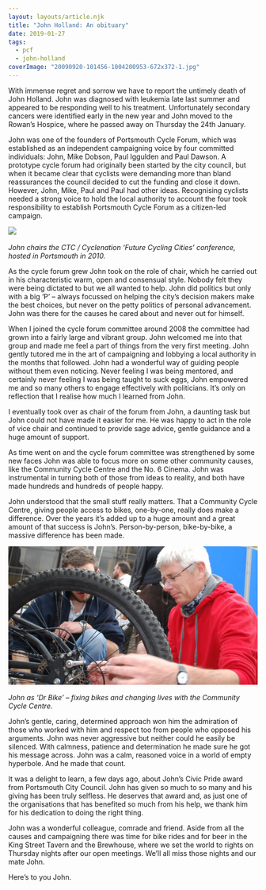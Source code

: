 ```yaml
---
layout: layouts/article.njk
title: "John Holland: An obituary"
date: 2019-01-27
tags:  
  - pcf 
  - john-holland
coverImage: "20090920-101456-1004200953-672x372-1.jpg"
---
```


With immense regret and sorrow we have to report the untimely death of John Holland. John was diagnosed with leukemia late last summer and appeared to be responding well to his treatment. Unfortunately secondary cancers were identified early in the new year and John moved to the Rowan’s Hospice, where he passed away on Thursday the 24th January.

John was one of the founders of Portsmouth Cycle Forum, which was established as an independent campaigning voice by four committed individuals: John, Mike Dobson, Paul Iggulden and Paul Dawson. A prototype cycle forum had originally been started by the city council, but when it became clear that cyclists were demanding more than bland reassurances the council decided to cut the funding and close it down. However, John, Mike, Paul and Paul had other ideas. Recognising cyclists needed a strong voice to hold the local authority to account the four took responsibility to establish Portsmouth Cycle Forum as a citizen-led campaign.

![](https://i2.wp.com/www.pompeybug.co.uk/wp-content/uploads/2020/11/DSC_0338-scaled.jpg?fit=1024%2C681&ssl=1)

_John chairs the CTC / Cyclenation ‘Future Cycling Cities’ conference, hosted in Portsmouth in 2010._

As the cycle forum grew John took on the role of chair, which he carried out in his characteristic warm, open and consensual style. Nobody felt they were being dictated to but we all wanted to help. John did politics but only with a big ‘P’ – always focussed on helping the city’s decision makers make the best choices, but never on the petty politics of personal advancement. John was there for the causes he cared about and never out for himself.

When I joined the cycle forum committee around 2008 the committee had grown into a fairly large and vibrant group. John welcomed me into that group and made me feel a part of things from the very first meeting. John gently tutored me in the art of campaigning and lobbying a local authority in the months that followed. John had a wonderful way of guiding people without them even noticing. Never feeling I was being mentored, and certainly never feeling I was being taught to suck eggs, John empowered me and so many others to engage effectively with politicians. It’s only on reflection that I realise how much I learned from John.

I eventually took over as chair of the forum from John, a daunting task but John could not have made it easier for me. He was happy to act in the role of vice chair and continued to provide sage advice, gentle guidance and a huge amount of support.

As time went on and the cycle forum committee was strengthened by some new faces John was able to focus more on some other community causes, like the Community Cycle Centre and the No. 6 Cinema. John was instrumental in turning both of those from ideas to reality, and both have made hundreds and hundreds of people happy.

John understood that the small stuff really matters. That a Community Cycle Centre, giving people access to bikes, one-by-one, really does make a difference. Over the years it’s added up to a huge amount and a great amount of that success is John’s. Person-by-person, bike-by-bike, a massive difference has been made.

![](images/for-memorial-day-poster-672x372-1.jpg)

_John as ‘Dr Bike’ – fixing bikes and changing lives with the Community Cycle Centre._

John’s gentle, caring, determined approach won him the admiration of those who worked with him and respect too from people who opposed his arguments. John was never aggressive but neither could he easily be silenced. With calmness, patience and determination he made sure he got his message across. John was a calm, reasoned voice in a world of empty hyperbole. And he made that count.

It was a delight to learn, a few days ago, about John’s Civic Pride award from Portsmouth City Council. John has given so much to so many and his giving has been truly selfless. He deserves that award and, as just one of the organisations that has benefited so much from his help, we thank him for his dedication to doing the right thing.

John was a wonderful colleague, comrade and friend. Aside from all the causes and campaigning there was time for bike rides and for beer in the King Street Tavern and the Brewhouse, where we set the world to rights on Thursday nights after our open meetings. We’ll all miss those nights and our mate John.

Here’s to you John.
